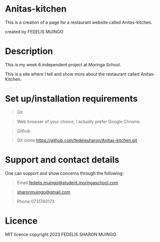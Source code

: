 # Anitas-kitchen
This is a creation of a page for a restaurant website called Anitas-kitchen.

created by FEDELIS MUINGO

# Description
This is my week 6 independent project at Moringa School.

This is a site where I tell and show more about the restaurant called Anitas-Kitchen.

# Set up/installation requirements
>Git

>Web browser of your choice, I actually prefer Google Chrome.

>Github

>Git clone:https://github.com/fedelesharon/Anitas-kitchen.git

# Support and contact details
One can support and show concerns through the following:
>Email:fedelis.muingo@student.moringaschool.com

>sharonmuingo@gmail.com

>Phone:0731740173

# Licence
MIT licence copyright 2023 FEDELIS SHARON MUINGO.
